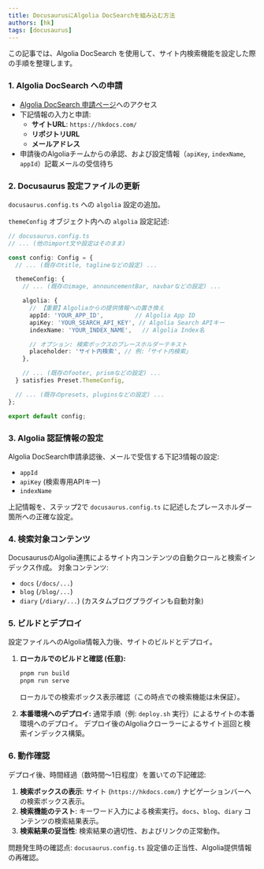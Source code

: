 ```yaml
---
title: DocusaurusにAlgolia DocSearchを組み込む方法
authors: [hk]
tags: [docusaurus]
---
```


この記事では、Algolia DocSearch を使用して、サイト内検索機能を設定した際の手順を整理します。

### 1. Algolia DocSearch への申請

*   [Algolia DocSearch 申請ページ](https://docsearch.algolia.com/apply/)へのアクセス
*   下記情報の入力と申請:
    *   **サイトURL**: `https://hkdocs.com/`
    *   **リポジトリURL**
    *   **メールアドレス**
*   申請後のAlgoliaチームからの承認、および設定情報（`apiKey`, `indexName`, `appId`）記載メールの受信待ち

<!-- truncate -->

### 2. Docusaurus 設定ファイルの更新

`docusaurus.config.ts` への `algolia` 設定の追加。

`themeConfig` オブジェクト内への `algolia` 設定記述:

```typescript
// docusaurus.config.ts
// ... (他のimport文や設定はそのまま)

const config: Config = {
  // ... (既存のtitle, taglineなどの設定) ...

  themeConfig: {
    // ... (既存のimage, announcementBar, navbarなどの設定) ...

    algolia: {
      // 【重要】Algoliaからの提供情報への置き換え
      appId: 'YOUR_APP_ID',         // Algolia App ID
      apiKey: 'YOUR_SEARCH_API_KEY', // Algolia Search APIキー
      indexName: 'YOUR_INDEX_NAME',   // Algolia Index名

      // オプション: 検索ボックスのプレースホルダーテキスト
      placeholder: 'サイト内検索', // 例:「サイト内検索」
    },

    // ... (既存のfooter, prismなどの設定) ...
  } satisfies Preset.ThemeConfig,

  // ... (既存のpresets, pluginsなどの設定) ...
};

export default config;
```



### 3. Algolia 認証情報の設定

Algolia DocSearch申請承認後、メールで受信する下記3情報の設定:

*   `appId`
*   `apiKey` (検索専用APIキー)
*   `indexName`

上記情報を、ステップ2で `docusaurus.config.ts` に記述したプレースホルダー箇所への正確な設定。



### 4. 検索対象コンテンツ

DocusaurusのAlgolia連携によるサイト内コンテンツの自動クロールと検索インデックス作成。
対象コンテンツ:

*   `docs` (`/docs/...`)
*   `blog` (`/blog/...`)
*   `diary` (`/diary/...`) (カスタムブログプラグインも自動対象)



### 5. ビルドとデプロイ

設定ファイルへのAlgolia情報入力後、サイトのビルドとデプロイ。

1.  **ローカルでのビルドと確認 (任意):**
    ```bash
    pnpm run build
    pnpm run serve
    ```
    ローカルでの検索ボックス表示確認（この時点での検索機能は未保証）。

2.  **本番環境へのデプロイ:**
    通常手順（例: `deploy.sh` 実行）によるサイトの本番環境へのデプロイ。
    デプロイ後のAlgoliaクローラーによるサイト巡回と検索インデックス構築。



### 6. 動作確認

デプロイ後、時間経過（数時間～1日程度）を置いての下記確認:

1.  **検索ボックスの表示**:
    サイト (`https://hkdocs.com/`) ナビゲーションバーへの検索ボックス表示。
2.  **検索機能のテスト**:
    キーワード入力による検索実行。`docs`、`blog`、`diary` コンテンツの検索結果表示。
3.  **検索結果の妥当性**:
    検索結果の適切性、およびリンクの正常動作。

問題発生時の確認点: `docusaurus.config.ts` 設定値の正当性、Algolia提供情報の再確認。